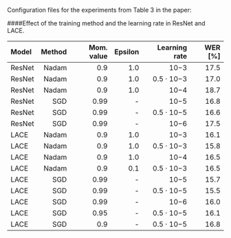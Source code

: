 Configuration files for the experiments from Table 3 in the paper:

####Effect of the training method and the learning rate in ResNet and LACE.

| Model | Method | Mom. value | Epsilon | Learning rate | WER [%] |
| :----------- | ----------: | ----------: | ----------: | ----------: | ----------: |
| ResNet | Nadam | 0.9 | 1.0 | 10−3 | 17.5 |
| ResNet | Nadam | 0.9 | 1.0 | 0.5 · 10−3 | 17.0 |
| ResNet | Nadam | 0.9 | 1.0 | 10−4 | 18.7 |
| ResNet | SGD | 0.99 | - | 10−5 | 16.8 |
| ResNet | SGD | 0.99 | - | 0.5 · 10−5 | 16.6 |
| ResNet | SGD | 0.99 | - | 10−6 | 17.5 |
| LACE | Nadam | 0.9 | 1.0 | 10−3 | 16.1 |
| LACE | Nadam | 0.9 | 1.0 | 0.5 · 10−3 | 15.8 |
| LACE | Nadam | 0.9 | 1.0 | 10−4 | 16.5 |
| LACE | Nadam | 0.9 | 0.1 | 0.5 · 10−3 | 16.5 |
| LACE | SGD | 0.99 | - | 10−5 | 15.7 |
| LACE | SGD | 0.99 | - | 0.5 · 10−5 | 15.5 |
| LACE | SGD | 0.99 | - | 10−6 | 16.0 |
| LACE | SGD | 0.95 | - | 0.5 · 10−5 | 16.1 |
| LACE | SGD | 0.9 | - | 0.5 · 10−5 | 16.8 |
